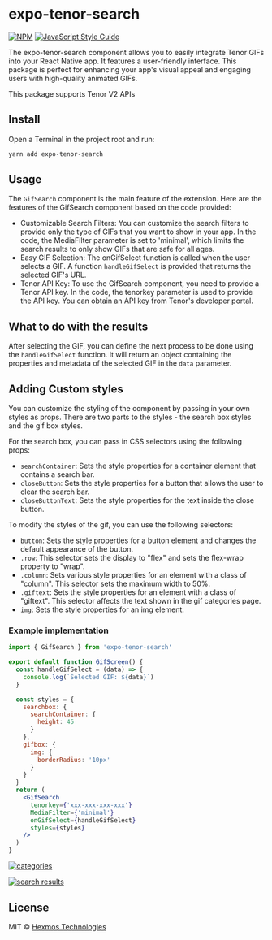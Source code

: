 # expo-tenor-search

<!-- > A component for react native tenor gif search. -->

[![NPM](https://img.shields.io/npm/v/expo-tenor-search.svg)](https://www.npmjs.com/package/expo-tenor-search) [![JavaScript Style Guide](https://img.shields.io/badge/code_style-standard-brightgreen.svg)](https://standardjs.com)

The expo-tenor-search component allows you to easily integrate Tenor GIFs into your React Native app. It features a user-friendly interface. This package is perfect for enhancing your app's visual appeal and engaging users with high-quality animated GIFs.

This package supports Tenor V2 APIs

## Install

Open a Terminal in the project root and run:

```bash
yarn add expo-tenor-search
```

## Usage

The `GifSearch` component is the main feature of the extension.
Here are the features of the GifSearch component based on the code provided:

- Customizable Search Filters: You can customize the search filters to provide only the type of GIFs that you want to show in your app. In the code, the MediaFilter parameter is set to 'minimal', which limits the search results to only show GIFs that are safe for all ages.
- Easy GIF Selection: The onGifSelect function is called when the user selects a GIF. A function `handleGifSelect` is provided that returns the selected GIF's URL.
- Tenor API Key: To use the GifSearch component, you need to provide a Tenor API key. In the code, the tenorkey parameter is used to provide the API key. You can obtain an API key from Tenor's developer portal.

## What to do with the results 
After selecting the GIF, you can define the next process to be done using the `handleGifSelect` function. It will return an object containing the properties and metadata of the selected GIF in the `data` parameter.
## Adding Custom styles
You can customize the styling of the component by passing in your own styles as props. There are two parts to the styles - the search box styles and the gif box styles.

For the search box, you can pass in CSS selectors using the following props:

- `searchContainer`: Sets the style properties for a container element that contains a search bar.
- `closeButton`: Sets the style properties for a button that allows the user to clear the search bar.
- `closeButtonText`: Sets the style properties for the text inside the close button.

To modify the styles of the gif, you can use the following selectors:

* `button`: Sets the style properties for a button element and changes the default appearance of the button.
* `.row`: This selector sets the display to "flex" and sets the flex-wrap property to "wrap".
* `.column`: Sets various style properties for an element with a class of "column". This selector sets the maximum width to 50%.
* `.giftext`: Sets the style properties for an element with a class of "giftext". This selector affects the text shown in the gif categories page.
* `img`: Sets the style properties for an img element.

### Example implementation

```jsx
import { GifSearch } from 'expo-tenor-search'

export default function GifScreen() {
  const handleGifSelect = (data) => {
    console.log(`Selected GIF: ${data}`)
  }

  const styles = {
    searchbox: {
      searchContainer: {
        height: 45
      }
    },
    gifbox: {
      img: {
        borderRadius: '10px'
      }
    }
  }
  return (
    <GifSearch
      tenorkey={'xxx-xxx-xxx-xxx'}
      MediaFilter={'minimal'}
      onGifSelect={handleGifSelect}
      styles={styles}
    />
  )
}
```

[![categories](./categorie.jpeg)](doc/high-level.md#ref.drawImage)

[![search results](./search.jpeg)](doc/high-level.md#ref.drawImage)

## License

MIT © [Hexmos Technologies](https://github.com/HexmosTech)

